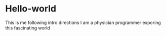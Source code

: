 # Hello-world
This is me following intro directions
I am a physician programmer exporing this fascinating world
